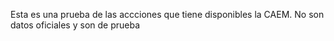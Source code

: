 Esta es una prueba de las accciones que tiene disponibles la CAEM. No son datos oficiales y son de prueba
